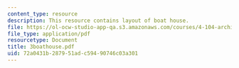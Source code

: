 ```yaml
---
content_type: resource
description: This resource contains layout of boat house.
file: https://ol-ocw-studio-app-qa.s3.amazonaws.com/courses/4-104-architecture-studio-intentions-spring-2005/72a0431b287951adc59490746c03a301_3boathouse.pdf
file_type: application/pdf
resourcetype: Document
title: 3boathouse.pdf
uid: 72a0431b-2879-51ad-c594-90746c03a301
---
```

